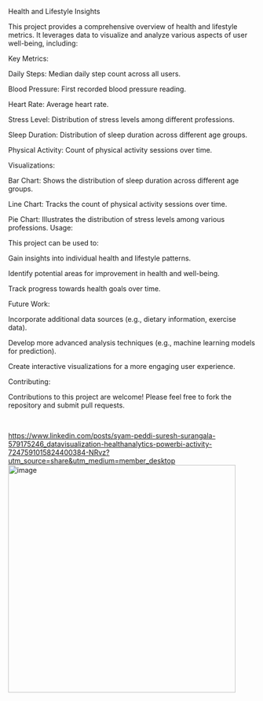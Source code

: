 Health and Lifestyle Insights

This project provides a comprehensive overview of health and lifestyle metrics. It leverages data to visualize and analyze various aspects of user well-being, including:

Key Metrics:

Daily Steps: Median daily step count across all users.

Blood Pressure: First recorded blood pressure reading.

Heart Rate: Average heart rate.

Stress Level: Distribution of stress levels among different professions.

Sleep Duration: Distribution of sleep duration across different age groups.

Physical Activity: Count of physical activity sessions over time.

Visualizations:

Bar Chart: Shows the distribution of sleep duration across different age groups.

Line Chart: Tracks the count of physical activity sessions over time.

Pie Chart: Illustrates the distribution of stress levels among various professions.
Usage:

This project can be used to:


Gain insights into individual health and lifestyle patterns.

Identify potential areas for improvement in health and well-being.

Track progress towards health goals over time.

Future Work:

Incorporate additional data sources (e.g., dietary information, exercise data).

Develop more advanced analysis techniques (e.g., machine learning models for prediction).

Create interactive visualizations for a more engaging user experience.

Contributing:

Contributions to this project are welcome! Please feel free to fork the repository and submit pull requests.

   



https://www.linkedin.com/posts/syam-peddi-suresh-surangala-579175246_datavisualization-healthanalytics-powerbi-activity-7247591015824400384-NRvz?utm_source=share&utm_medium=member_desktop
<img width="463" alt="image" src="https://github.com/user-attachments/assets/2e317189-157f-4718-af5f-8c93d841cf4c">
